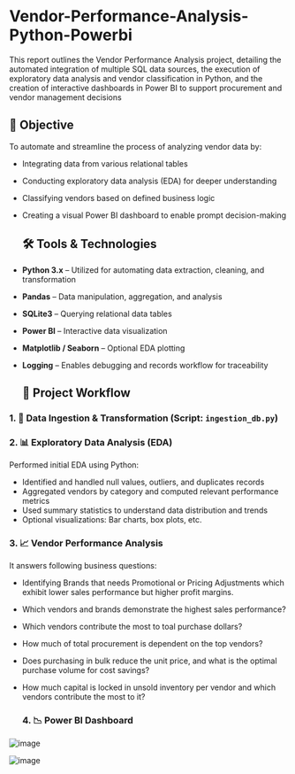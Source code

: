 # Vendor-Performance-Analysis-Python-Powerbi

This report outlines the Vendor Performance Analysis project, detailing the automated integration of multiple SQL data sources, the execution of exploratory data analysis and vendor classification in Python, and the creation of interactive dashboards in Power BI to support procurement and vendor management decisions

## 📌 Objective

To automate and streamline the process of analyzing vendor data by:
- Integrating data from various relational tables
- Conducting exploratory data analysis (EDA) for deeper understanding
- Classifying vendors based on defined business logic
- Creating a visual Power BI dashboard to enable prompt decision-making

  ## 🛠️ Tools & Technologies

- **Python 3.x** – Utilized for automating data extraction, cleaning, and transformation
- **Pandas** – Data manipulation, aggregation, and analysis 
- **SQLite3** – Querying relational data tables
- **Power BI** – Interactive data visualization  
- **Matplotlib / Seaborn** – Optional EDA plotting 
- **Logging** – Enables debugging and records workflow for traceability

  ## 🧩 Project Workflow

### 1. 🧠 Data Ingestion & Transformation (Script: `ingestion_db.py`)

### 2. 📊 Exploratory Data Analysis (EDA)

Performed initial EDA using Python:
- Identified and handled null values, outliers, and duplicates records
- Aggregated vendors by category and computed relevant performance metrics
- Used summary statistics to understand data distribution and trends
- Optional visualizations: Bar charts, box plots, etc.

### 3. 📈 Vendor Performance Analysis
It answers following business questions:
- Identifying Brands that needs Promotional or Pricing Adjustments which exhibit lower sales performance but higher profit margins.
- Which vendors and brands demonstrate the highest sales performance?
- Which vendors contribute the most to toal purchase dollars?
- How much of total procurement is dependent on the top vendors?
- Does purchasing in bulk reduce the unit price, and what is the optimal purchase volume for cost savings?
- How much capital is locked in unsold inventory per vendor and which vendors contribute the most to it?

  ### 4. 📉 Power BI Dashboard

![image](https://github.com/user-attachments/assets/07a32b68-783a-4a5a-abd8-19811b13974a)

![image](https://github.com/user-attachments/assets/ed666aa2-e286-442e-93f3-b567e1f03bf8)
